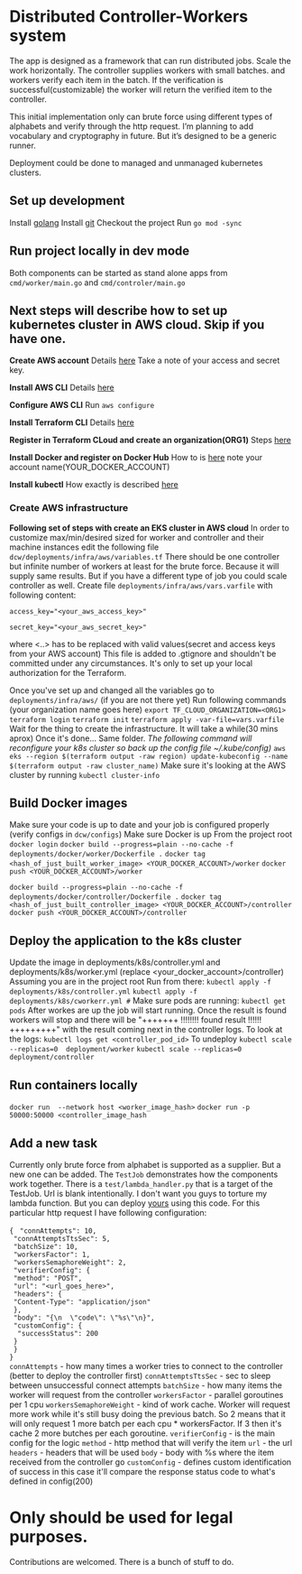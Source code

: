 # Distributed Controller-Workers system

The app is designed as a framework that can run distributed jobs. Scale the work horizontally.
The controller supplies workers with small batches. and workers verify each item in the batch.
If the verification is successful(customizable) the worker will return the verified item to the controller.

This initial implementation only can brute force using different types of alphabets and verify through the http request. I’m planning to add vocabulary and cryptography in future. But it’s designed to be a generic runner. 

Deployment could be done to managed and unmanaged kubernetes clusters. 
## Set up development
Install [golang](https://go.dev/doc/install)
Install [git](https://github.com/git-guides/install-git)
Checkout the project
Run `go mod -sync`

## Run project locally in dev mode
Both components can be started as stand alone apps from `cmd/worker/main.go` and `cmd/controler/main.go`

## Next steps will describe how to set up kubernetes cluster in AWS cloud. Skip if you have one.

**Create AWS account** 
Details [here](https://portal.aws.amazon.com/gp/aws/developer/registration/index.html) 
Take a note of your access and secret key.

**Install AWS CLI**
Details [here](https://docs.aws.amazon.com/cli/latest/userguide/getting-started-install.html)

**Configure AWS CLI**
Run `aws configure`

**Install Terraform CLI** 
Details [here](https://developer.hashicorp.com/terraform/tutorials/aws-get-started/install-cli)

**Register in Terraform CLoud and create an organization(ORG1)**
Steps [here](https://app.terraform.io/public/signup/account)

**Install Docker and register on Docker Hub** 
How to is [here](https://docs.docker.com/engine/install/)
note your account name(YOUR_DOCKER_ACCOUNT)

**Install kubectl**
How exactly is described [here](https://kubernetes.io/docs/tasks/tools/)

### Create AWS infrastructure

**Following set of steps with create an EKS cluster in AWS cloud**
In order to customize max/min/desired sized for worker and controller and their machine instances edit the following file `dcw/deployments/infra/aws/variables.tf`
There should be one controller but infinite number of workers at least for the brute force. Because it will supply same results. But if you have a different type of job you could scale controller as well. 
Create file `deployments/infra/aws/vars.varfile` with following content:

`access_key="<your_aws_access_key>"`

`secret_key="<your_aws_secret_key>"`

where <..> has to be replaced with valid values(secret and access keys from your AWS account)
This file is added to .gtignore and shouldn't be committed under any circumstances. It's only to set up your local authorization for the Terraform.

Once you've set up and changed all the variables go to `deployments/infra/aws/` (if you are not there yet)
Run following commands
(your organization name goes here)
`export TF_CLOUD_ORGANIZATION=<ORG1>` 
`terraform login`
`terraform init`
`terraform apply -var-file=vars.varfile`
Wait for the thing to create the infrastructure. It will take a while(30 mins aprox)
Once it's done... Same folder. 
*The following command will reconfigure your k8s cluster so back up the config file ~/.kube/config)*
`aws eks --region $(terraform output -raw region) update-kubeconfig --name $(terraform output -raw cluster_name)`
Make sure it's looking at the AWS cluster by running
`kubectl cluster-info`

## Build Docker images
Make sure your code is up to date and your job is configured properly (verify configs in `dcw/configs`)
Make sure Docker is up
From the project root
`docker login`
`docker build --progress=plain --no-cache -f deployments/docker/worker/Dockerfile .`
`docker tag <hash_of_just_built_worker_image> <YOUR_DOCKER_ACCOUNT>/worker`
`docker push <YOUR_DOCKER_ACCOUNT>/worker`

`docker build --progress=plain --no-cache -f deployments/docker/controller/Dockerfile .`
`docker tag <hash_of_just_built_controller_image> <YOUR_DOCKER_ACCOUNT>/controller`
`docker push <YOUR_DOCKER_ACCOUNT>/controller`

## Deploy the application to the k8s cluster
Update the image in  deployments/k8s/controller.yml and deployments/k8s/worker.yml (replace <your_docker_account>/controller)
Assuming you are in the project root
Run from there:
`kubectl apply -f deployments/k8s/controller.yml`
`kubectl apply -f deployments/k8s/cworkerr.yml #`
Make sure pods are running:
`kubectl get pods`
After workes are up the job will start running. Once the result is found workers will stop and there will be "+++++++ !!!!!!!! found result !!!!!! +++++++++" with the result coming next in the controller logs.
To look at the logs:
`kubectl logs get <controller_pod_id>`
To undeploy 
`kubectl scale --replicas=0  deployment/worker`
`kubectl scale --replicas=0  deployment/controller`

## Run containers locally
`docker run  --network host <worker_image_hash>`
`docker run -p 50000:50000 <controller_image_hash`
## Add a new task

Currently only brute force from alphabet is supported as a supplier. But a new one can be added. 
The `TestJob` demonstrates how the components work together.
There is a `test/lambda_handler.py` that is a target of the TestJob. Url is blank intentionally. I don't want you guys to torture my lambda function. But you can deploy [yours](https://docs.aws.amazon.com/lambda/latest/dg/getting-started.html) using this code.
For this particular http request I have following configuration:

`{`
 ` "connAttempts": 10,`\
 ` "connAttemptsTtsSec": 5,`\
 ` "batchSize": 10,`\
 ` "workersFactor": 1,`\
 ` "workersSemaphoreWeight": 2,`\
 ` "verifierConfig": {`\
   ` "method": "POST",`\
   ` "url": "<url_goes_here>",`\
   ` "headers": {`\
   ` "Content-Type": "application/json"`\
   ` },`\
   ` "body": "{\n  \"code\": \"%s\"\n}",`\
   ` "customConfig": {`\
    `  "successStatus": 200`\
   ` }`\
 ` }`\
`}`\
  `connAttempts` - how many times a worker tries to connect to the controller (better to deploy the controller first)
  `connAttemptsTtsSec` - sec to sleep between unsuccessful connect attempts
  `batchSize` - how many items the worker will request from the controller
  `workersFactor` - parallel goroutines per 1 cpu
  `workersSemaphoreWeight` - kind of work cache. Worker will request more work while it's still busy doing the previous batch. So 2 means that it will only request 1 more batch per each cpu * workersFactor. If 3 then it's cache 2 more butches per each goroutine.
  `verifierConfig` - is the main config for the logic
  `method` - http method that will verify the item
  `url` - the url
  `headers` - headers that will be used
  `body` - body with %s where the item received from the controller go
  `customConfig` - defines custom identification of success in this case it'll compare the response status code to what's defined in config(200)

# Only should be used for legal purposes. 

Contributions are welcomed. There is a bunch of stuff to do. 


